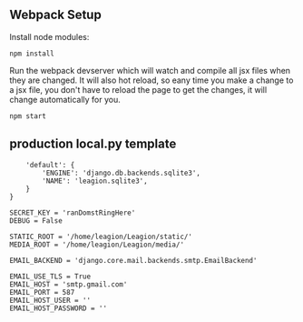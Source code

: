 ## Webpack Setup

Install node modules:

    npm install

Run the webpack devserver which will watch and compile all jsx files when they are changed.
It will also hot reload, so eany time you make a change to a jsx file, you don't have to reload the page to get the changes, it will change automatically for you.

    npm start

## production local.py template

```DATABASES = {
    'default': {
        'ENGINE': 'django.db.backends.sqlite3',
        'NAME': 'leagion.sqlite3',
    }
}

SECRET_KEY = 'ranDomstRingHere'
DEBUG = False

STATIC_ROOT = '/home/leagion/Leagion/static/'
MEDIA_ROOT = '/home/leagion/Leagion/media/'

EMAIL_BACKEND = 'django.core.mail.backends.smtp.EmailBackend'

EMAIL_USE_TLS = True
EMAIL_HOST = 'smtp.gmail.com'
EMAIL_PORT = 587
EMAIL_HOST_USER = ''
EMAIL_HOST_PASSWORD = ''
```
